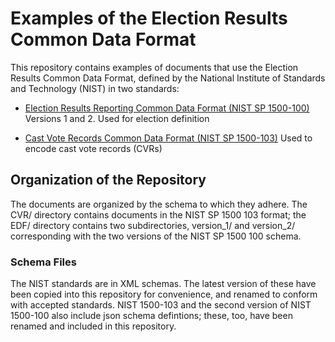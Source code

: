 # Examples of the Election Results Common Data Format

This repository contains examples of documents that use the Election Results Common Data Format, defined by the National Institute of Standards and Technology (NIST) in two standards:

* [Election Results Reporting Common Data Format (NIST SP 1500-100)](https://github.com/usnistgov/electionResultsReporting) Versions 1 and 2.  Used for election definition

* [Cast Vote Records Common Data Format (NIST SP 1500-103)](https://github.com/usnistgov/CastVoteRecords) Used to encode cast vote records (CVRs)


## Organization of the Repository
The documents are organized by the schema to which they adhere. The CVR/ directory contains documents in the NIST SP 1500 103 format; the EDF/ directory contains two subdirectories, version_1/ and version_2/ corresponding with the two versions of the NIST SP 1500 100 schema.

### Schema Files
The NIST standards are  in XML schemas. The latest version of these have been copied into this repository for convenience, and renamed to conform with accepted standards. NIST 1500-103 and the second version of NIST 1500-100 also include json schema defintions; these, too, have been renamed and included in this repository.
